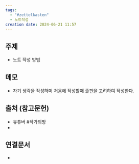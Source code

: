 ```yaml
---
tags:
  - "#zettelkasten"
  - 노트작성
creation date: 2024-06-21 11:57
---
```

## 주제
- 노트 작성 방법
## 메모
- 자기 생각을 작성하며 처음에 작성할때 출판을 고려하여 작성한다.
## 출처 (참고문헌)
- 유튜버 #작가의방
- 
## 연결문서
-